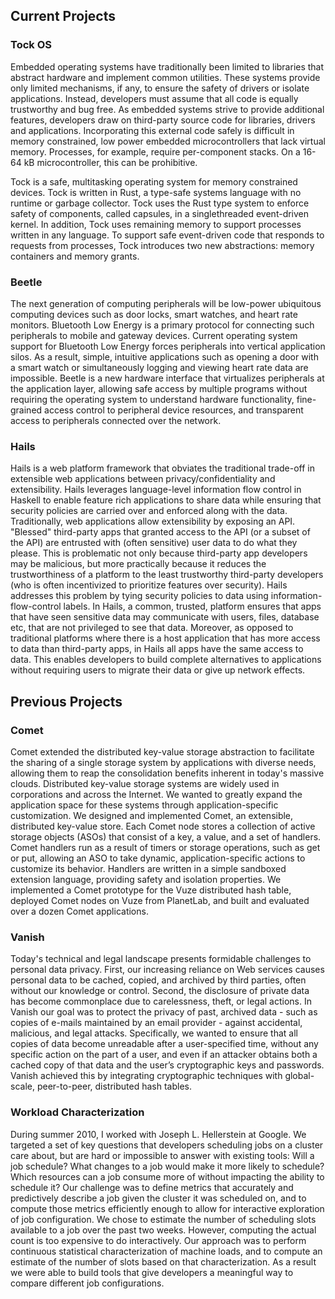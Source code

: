 
## Current Projects

### Tock OS

Embedded operating systems have traditionally been limited to libraries that
abstract hardware and implement common utilities. These systems provide only
limited mechanisms, if any, to ensure the safety of drivers or isolate
applications. Instead, developers must assume that all code is equally
trustworthy and bug free. As embedded systems strive to provide additional
features, developers draw on third-party source code for libraries, drivers and
applications. Incorporating this external code safely is difficult in memory
constrained, low power embedded microcontrollers that lack virtual memory.
Processes, for example, require per-component stacks. On a 16-64 kB
microcontroller, this can be prohibitive.

Tock is a safe, multitasking operating system for memory constrained devices.
Tock is written in Rust, a type-safe systems language with no runtime or
garbage collector.  Tock uses the Rust type system to enforce safety of
components, called capsules, in a singlethreaded event-driven kernel. In
addition, Tock uses remaining memory to support processes written in any
language. To support safe event-driven code that responds to requests from
processes, Tock introduces two new abstractions: memory containers and memory
grants.

### Beetle

The next generation of computing peripherals will be low-power ubiquitous
computing devices such as door locks, smart watches, and heart rate monitors.
Bluetooth Low Energy is a primary protocol for connecting such peripherals to
mobile and gateway devices. Current operating system support for Bluetooth Low
Energy forces peripherals into vertical application silos. As a result, simple,
intuitive applications such as opening a door with a smart watch or
simultaneously logging and viewing heart rate data are impossible. Beetle is a
new hardware interface that virtualizes peripherals at the application layer,
allowing safe access by multiple programs without requiring the operating
system to understand hardware functionality, fine-grained access control to
peripheral device resources, and transparent access to peripherals connected
over the network.

### Hails

Hails is a web platform framework that obviates the traditional trade-off in
extensible web applications between privacy/confidentiality and extensibility.
Hails leverages language-level information flow control in Haskell to enable
feature rich applications to share data while ensuring that security policies
are carried over and enforced along with the data.  Traditionally, web
applications allow extensibility by exposing an API.  "Blessed" third-party apps
that granted access to the API (or a subset of the API) are entrusted with
(often sensitive) user data to do what they please. This is problematic not only
because third-party app developers may be malicious, but more practically
because it reduces the trustworthiness of a platform to the least trustworthy
third-party developers (who is often incentivized to prioritize features over
security). Hails addresses this problem by tying security policies to data using
information-flow-control labels. In Hails, a common, trusted, platform ensures
that apps that have seen sensitive data may communicate with users, files,
database etc, that are not privileged to see that data. Moreover, as opposed to
traditional platforms where there is a host application that has more access to
data than third-party apps, in Hails all apps have the same access to data. This
enables developers to build complete alternatives to applications without
requiring users to migrate their data or give up network effects.

## Previous Projects

### Comet

Comet extended the distributed key-value storage abstraction to facilitate the
sharing of a single storage system by applications with diverse needs, allowing
them to reap the consolidation benefits inherent in today's massive clouds.
Distributed key-value storage systems are widely used in corporations and across
the Internet. We wanted to greatly expand the application space for these
systems through application-specific customization.  We designed and implemented
Comet, an extensible, distributed key-value store.  Each Comet node stores a
collection of active storage objects (ASOs) that consist of a key, a value, and
a set of handlers. Comet handlers run as a result of timers or storage
operations, such as get or put, allowing an ASO to take dynamic,
application-specific actions to customize its behavior. Handlers are written in
a simple sandboxed extension language, providing safety and isolation
properties. We implemented a Comet prototype for the Vuze distributed hash
table, deployed Comet nodes on Vuze from PlanetLab, and built and evaluated over
a dozen Comet applications.

### Vanish

Today's technical and legal landscape presents formidable challenges to personal
data privacy. First, our increasing reliance on Web services causes personal
data to be cached, copied, and archived by third parties, often without our
knowledge or control. Second, the disclosure of private data has become
commonplace due to carelessness, theft, or legal actions. In Vanish our goal was
to protect the privacy of past, archived data - such as copies of e-mails
maintained by an email provider - against accidental, malicious, and legal
attacks. Specifically, we wanted to ensure that all copies of data become
unreadable after a user-specified time, without any specific action on the part
of a user, and even if an attacker obtains both a cached copy of that data and
the user’s cryptographic keys and passwords. Vanish achieved this by integrating
cryptographic techniques with global-scale, peer-to-peer, distributed hash
tables.

### Workload Characterization

During summer 2010, I worked with Joseph L. Hellerstein at Google. We targeted a
set of key questions that developers scheduling jobs on a cluster care about,
but are hard or impossible to answer with existing tools: Will a job schedule?
What changes to a job would make it more likely to schedule? Which resources can
a job consume more of without impacting the ability to schedule it? Our
challenge was to define metrics that accurately and predictively describe a job
given the cluster it was scheduled on, and to compute those metrics efficiently
enough to allow for interactive exploration of job configuration. We chose to
estimate the number of scheduling slots available to a job over the past two
weeks. However, computing the actual count is too expensive to do interactively.
Our approach was to perform continuous statistical characterization of machine
loads, and to compute an estimate of the number of slots based on that
characterization. As a result we were able to build tools that give developers a
meaningful way to compare different job configurations.

